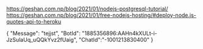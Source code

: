 https://geshan.com.np/blog/2021/01/nodejs-postgresql-tutorial/
https://geshan.com.np/blog/2021/01/free-nodejs-hosting/#deploy-node.js-quotes-api-to-heroku

{
    "Message": "tejjst",
     "BotId": "1885356896:AAHn4kXULt-i-JzSulaUq_uQQkYvz2fUaig",
     "ChatId":"-1001213830400"
}